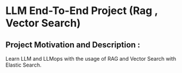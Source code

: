 # LLM End-To-End Project (Rag , Vector Search)

## Project Motivation and Description : 
Learn LLM and LLMops with the usage of RAG and Vector Search with Elastic Search.